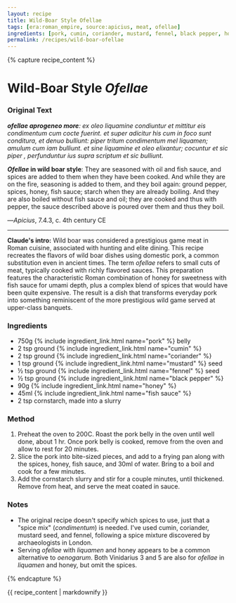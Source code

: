 ```yaml
---
layout: recipe
title: Wild-Boar Style Ofellae
tags: [era:roman_empire, source:apicius, meat, ofellae]
ingredients: [pork, cumin, coriander, mustard, fennel, black pepper, honey, fish sauce, cornstarch]
permalink: /recipes/wild-boar-ofellae
---
```


{% capture recipe_content %}
# Wild-Boar Style *Ofellae*

### Original Text
***ofellae aprogeneo more**: ex oleo liquamine condiuntur et mittitur eis condimentum cum cocte fuerint. et super adicitur his cum in foco sunt conditura, et denuo bulliunt: piper tritum condimentum mel liquamen; amulum cum iam bulliunt. et sine liquamine et oleo elixantur; cocuntur et sic piper <inferuntur>, perfunduntur ius supra scriptum et sic bulliunt.*

***Ofellae* in wild boar style**: They are seasoned with oil and fish sauce, and spices are added to them when they have been cooked. And while they are on the fire, seasoning is added to them, and they boil again: ground pepper, spices, honey, fish sauce; starch when they are already boiling. And they are also boiled without fish sauce and oil; they are cooked and thus <served> with pepper, the sauce described above is poured over them and thus they boil.

—*Apicius*, 7.4.3, c. 4th century CE

___

**Claude's intro:** Wild boar was considered a prestigious game meat in Roman cuisine, associated with hunting and elite dining. This recipe recreates the flavors of wild boar dishes using domestic pork, a common substitution even in ancient times. The term *ofellae* refers to small cuts of meat, typically cooked with richly flavored sauces. This preparation features the characteristic Roman combination of honey for sweetness with fish sauce for umami depth, plus a complex blend of spices that would have been quite expensive. The result is a dish that transforms everyday pork into something reminiscent of the more prestigious wild game served at upper-class banquets.

### Ingredients
- 750g {% include ingredient_link.html name="pork" %} belly
- 2 tsp ground {% include ingredient_link.html name="cumin" %}
- 2 tsp ground {% include ingredient_link.html name="coriander" %}
- 1 tsp ground {% include ingredient_link.html name="mustard" %} seed
- ½ tsp ground {% include ingredient_link.html name="fennel" %} seed
- ½ tsp ground {% include ingredient_link.html name="black pepper" %}
- 90g {% include ingredient_link.html name="honey" %}
- 45ml {% include ingredient_link.html name="fish sauce" %}
- 2 tsp cornstarch, made into a slurry

### Method
1. Preheat the oven to 200C. Roast the pork belly in the oven until well done, about 1 hr. Once pork belly is cooked, remove from the oven and allow to rest for 20 minutes.
2. Slice the pork into bite-sized pieces, and add to a frying pan along with the spices, honey, fish sauce, and 30ml of water. Bring to a boil and cook for a few minutes.
3. Add the cornstarch slurry and stir for a couple minutes, until thickened. Remove from heat, and serve the meat coated in sauce.

### Notes
- The original recipe doesn't specify which spices to use, just that a "spice mix" (*condimentum*) is needed. I've used cumin, coriander, mustard seed, and fennel, following a spice mixture discovered by archaeologists in London.
- Serving *ofellae* with *liquamen* and honey appears to be a common alternative to *oenogarum*. Both Vinidarius 3 and 5 are also for *ofellae* in *liquamen* and honey, but omit the spices.

{% endcapture %}

{{ recipe_content | markdownify }} 